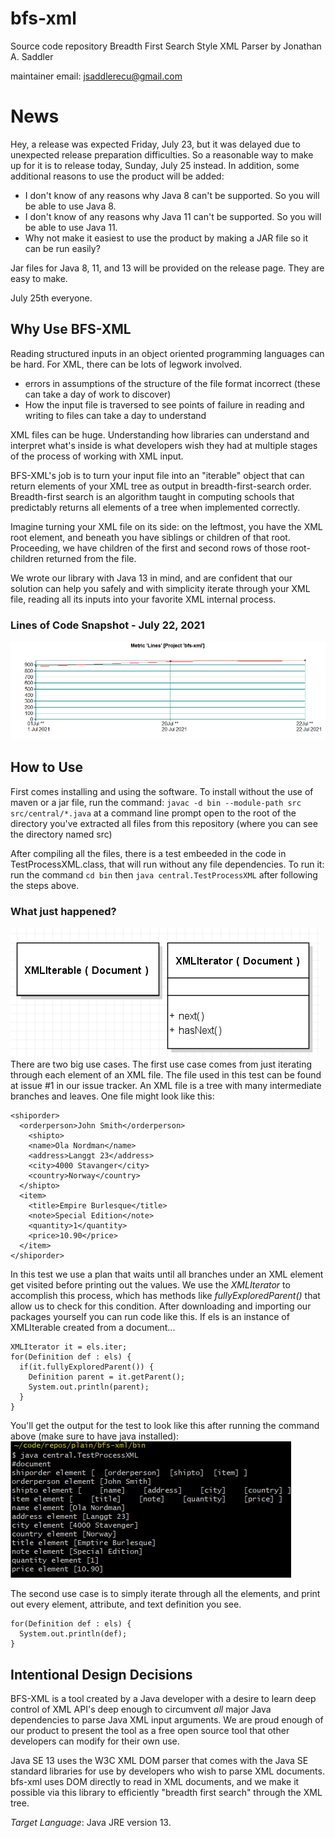 # bfs-xml
Source code repository Breadth First Search Style XML Parser
by Jonathan A. Saddler

maintainer email: jsaddlerecu@gmail.com

# News
Hey, a release was expected Friday, July 23, but it was delayed due to unexpected release preparation difficulties. 
So a reasonable way to make up for it is to release today, Sunday, July 25 instead. 
In addition, some additional reasons to use the product will be added: 
* I don't know of any reasons why Java 8 can't be supported. So you will be able to use Java 8. 
* I don't know of any reasons why Java 11 can't be supported. So you will be able to use Java 11. 
* Why not make it easiest to use the product by making a JAR file so it can be run easily? 

Jar files for Java 8, 11, and 13 will be provided on the release page. They are easy to make. 

July 25th everyone. 

## Why Use BFS-XML
Reading structured inputs in an object oriented programming languages can be hard. For XML, there can be lots of legwork involved. 

* errors in assumptions of the structure of the file format incorrect (these can take a day of work to discover)
* How the input file is traversed to see points of failure in reading and writing to files can take a day to understand 

XML files can be huge.  Understanding how libraries can understand and interpret what's inside is what developers wish they had at multiple stages of the process of working with XML input. 

BFS-XML's job is to turn your input file into an "iterable" object that can return elements of your XML tree as output in breadth-first-search order. Breadth-first search is an algorithm taught in computing schools that predictably returns all elements of a tree when implemented correctly. 

Imagine turning your XML file on its side: on the leftmost, you have the XML root element, and beneath you have siblings or children of that root.  Proceeding, we have children of the first and second rows of those root-children returned from the file. 

We wrote our library with Java 13 in mind, and are confident that our solution can help you safely and with simplicity iterate through your XML file, reading all its inputs into your favorite XML internal process. 
### Lines of Code Snapshot - July 22, 2021 
![CurrentLinesOfCode](https://github.com/jazad136/bfs-xml/blob/main/imagehistory/Jul22_2021_status.bmp)

## How to Use
First comes installing and using the software. 
To install without the use of maven or a jar file, run the command: `javac -d bin --module-path src src/central/*.java`
at a command line prompt open to the root of the directory you've extracted all files from this repository (where you can see the directory named src)

After compiling all the files, there is a test embeeded in the code in TestProcessXML.class, that will run without any file dependencies.
To run it: run the command `cd bin` then `java central.TestProcessXML` after following the steps above. 

### What just happened? 
![BFSXMLUML](https://github.com/jazad136/bfs-xml/blob/main/imagehistory/BFSXMLImage.png)
There are two big use cases. The first use case comes from just iterating through each element of an XML file. The file used in this test can be found at issue #1 in our issue tracker. An XML file is a tree with many intermediate branches and leaves. One file might look like this: 
```
<shiporder> 
  <orderperson>John Smith</orderperson> 
    <shipto> 								
    <name>Ola Nordman</name> 			
    <address>Langgt 23</address>			
    <city>4000 Stavanger</city> 
    <country>Norway</country>			
  </shipto>
  <item>
    <title>Empire Burlesque</title>
    <note>Special Edition</note>
    <quantity>1</quantity>
    <price>10.90</price>
  </item>					
</shiporder>	
```
In this test we use a plan that waits until all branches under an XML element get visited before printing out the values.
We use the *XMLIterator* to accomplish this process, which has methods like *fullyExploredParent()* that allow us to check for this condition. 
After downloading and importing our packages yourself you can run code like this. If els is an instance of XMLIterable created from a document... 
```
XMLIterator it = els.iter;
for(Definition def : els) { 
  if(it.fullyExploredParent()) {
    Definition parent = it.getParent();
    System.out.println(parent);
  }
}
```
You'll get the output for the test to look like this after running the command above (make sure to have java installed): 
![BFSXML Test Output](https://github.com/jazad136/bfs-xml/blob/main/imagehistory/BFSXMLTestOutput.png)

The second use case is to simply iterate through all the elements, and print out every element, attribute, and text definition you see. 
```
for(Definition def : els) { 
  System.out.println(def);
}
```
## Intentional Design Decisions

BFS-XML is a tool created by a Java developer with a desire to learn deep control of XML API's deep enough to circumvent *all* major Java dependencies to parse Java XML input arguments. We are proud enough of our product to present the tool as a free open source tool that other developers can modify for their own use. 

Java SE 13 uses the W3C XML DOM parser that comes with the Java SE standard libraries for use by developers who wish to parse XML documents. bfs-xml uses DOM directly to read in XML documents, and we make it possible via this library to efficiently "breadth first search" through the XML tree. 

*Target Language*: Java JRE version 13.

